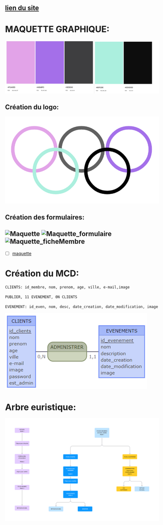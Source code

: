 [lien du site](https://laetitiamichel.github.io/PHP_PROJET_BTS/)
---
# MAQUETTE GRAPHIQUE:

![Colorimétrie](./asset/colorimetrie.png)
## Création du logo:
![logo_jo](./asset/logo_jo.png)
## Création des formulaires:
![Maquette](https://hackmd.io/_uploads/ByGvxh4p6.png)
![Maquette_formulaire](https://hackmd.io/_uploads/SymGZ3NpT.png)
![Maquette_ficheMembre](https://hackmd.io/_uploads/r18Sen4pT.png)
---

- [ ] [maquette](https://www.figma.com/file/LxHTDDICYGSV2WcVPr34Oa/MAQUETTE-GRAPHIQUE-MAISON-LIGUES?type=whiteboard&node-id=0-1&t=E7Gmwt2ZpKqrVJUz-0)

# Création du MCD:
```
CLIENTS: id_membre, nom, prenom, age, ville, e-mail,image

PUBLIER, 11 EVENEMENT, 0N CLIENTS

EVENEMENT: id_even, nom, desc, date_creation, date_modification, image
```
![mocodo](./asset/MCD_LIGUES.png)

# Arbre euristique:
![arbre](./asset/ARBRE_LIGUES.png)
